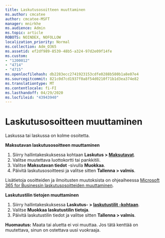 ```yaml
---
title: Laskutusosoitteen muuttaminen
ms.author: cmcatee
author: cmcatee-MSFT
manager: mnirkhe
ms.audience: Admin
ms.topic: article
ROBOTS: NOINDEX, NOFOLLOW
localization_priority: Normal
ms.collection: Adm_O365
ms.assetid: ef2df989-8539-48b5-a324-97d2e09f14fe
ms.custom:
- "1200012"
- "4714"
- "4715"
ms.openlocfilehash: db2283ecc2741923153cdfe0288b580b1a8e07e4
ms.sourcegitcommit: 821c0d7cd1937f0a8f54d0210f71b1d3ea374e82
ms.translationtype: MT
ms.contentlocale: fi-FI
ms.lasthandoff: 04/29/2020
ms.locfileid: "43943940"
---
```

# <a name="change-your-billing-address"></a>Laskutusosoitteen muuttaminen

Laskussa tai laskussa on kolme osoitetta.

**Maksutavan laskutusosoitteen muuttaminen**

1. Siirry hallintakeskuksessa kohtaan **Laskutus > [Maksutavat](https://go.microsoft.com/fwlink/p/?linkid=2018806)**.
2. Valitse muutettava luottokortti tai pankkitili.
3. Valitse **Maksutavan tiedot** -sivulla **Muokkaa**.
4. Päivitä laskutusosoitteesi ja valitse sitten **Tallenna > valmis**.

Lisätietoja osoitteiden ja ilmoitusten muutoksista on ohjeaiheessa [Microsoft 365 for Businessin laskutusosoitteiden muuttaminen](https://docs.microsoft.com/microsoft-365/commerce/billing-and-payments/change-your-billing-addresses?view=o365-worldwide).

**Laskutustilin tietojen muuttaminen**

1. Siirry hallintakeskuksessa **Laskutus- > [laskutustilit -kohtaan](https://admin.microsoft.com/Adminportal/Home?source=applauncher#/BillingAccounts/billing-accounts)**.
2. Valitse **Muokkaa laskutustilin tietoja**.
3. Päivitä laskutustilin tiedot ja valitse sitten **Tallenna > valmis**.

**Huomautus:** Maata tai aluetta ei voi muuttaa. Jos tätä kenttää on muutettava, sinun on ostettava uusi vuokraaja.
